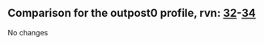 ## Comparison for the outpost0 profile, rvn: [32](https://github.com/PRO100KatYT/FortniteProfileRevisions/tree/main/profiles/outpost0/32%20outpost0.json)-[34](https://github.com/PRO100KatYT/FortniteProfileRevisions/tree/main/profiles/outpost0/34%20outpost0.json)

No changes
